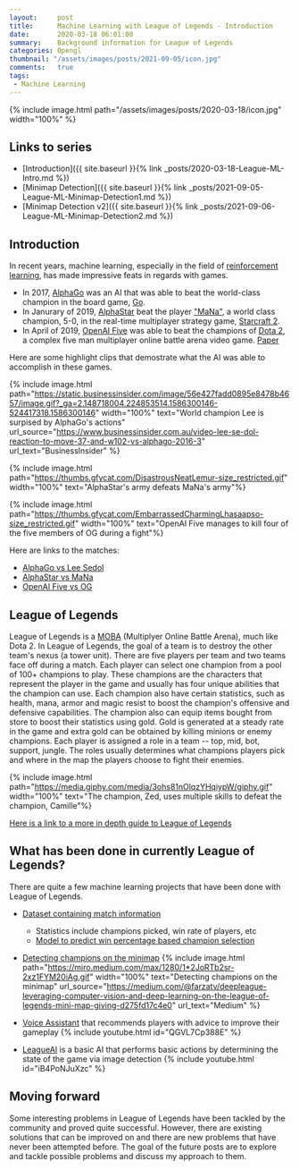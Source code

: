 ```yaml
---
layout:     post
title:      Machine Learning with League of Legends - Introduction
date:       2020-03-18 06:01:00
summary:    Background information for League of Legends
categories: Opengl
thumbnail: "/assets/images/posts/2021-09-05/icon.jpg"
comments:   true
tags:
 - Machine Learning
---
```


{% include image.html path="/assets/images/posts/2020-03-18/icon.jpg" width="100%" %}

## Links to series

- [Introduction]({{ site.baseurl }}{% link _posts/2020-03-18-League-ML-Intro.md %})
- [Minimap Detection]({{ site.baseurl }}{% link _posts/2021-09-05-League-ML-Minimap-Detection1.md %})
- [Minimap Detection v2]({{ site.baseurl }}{% link _posts/2021-09-06-League-ML-Minimap-Detection2.md %})

## Introduction

In recent years, machine learning, especially in the field of [reinforcement learning](), has made impressive feats in regards with games.

* In 2017, [AlphaGo](https://deepmind.com/research/case-studies/alphago-the-story-so-far) was an AI that was able to beat the world-class champion in the board game, [Go](). 
* In Janurary of 2019, [AlphaStar](https://deepmind.com/blog/article/alphastar-mastering-real-time-strategy-game-starcraft-ii) beat the player ["MaNa"](https://liquipedia.net/starcraft2/MaNa), a world class champion, 5-0, in the real-time multiplayer strategy game, [Starcraft 2](https://en.wikipedia.org/wiki/StarCraft_II:_Wings_of_Liberty). 
* In April of 2019, [OpenAI Five](https://openai.com/projects/five/) was able to beat the champions of [Dota 2](), a complex five man multiplayer online battle arena video game. [Paper](https://arxiv.org/pdf/1912.06680.pdf)

Here are some highlight clips that demostrate what the AI was able to accomplish in these games.

{% include image.html path="https://static.businessinsider.com/image/56e427fadd0895e8478b4657/image.gif?_ga=2.148718004.224853514.1586300146-524417318.1586300146" width="100%" text="World champion Lee is surpised by AlphaGo's actions" url_source="https://www.businessinsider.com.au/video-lee-se-dol-reaction-to-move-37-and-w102-vs-alphago-2016-3" url_text="BusinessInsider" %}

{% include image.html path="https://thumbs.gfycat.com/DisastrousNeatLemur-size_restricted.gif" width="100%" text="AlphaStar's army defeats MaNa's army"%}

{% include image.html path="https://thumbs.gfycat.com/EmbarrassedCharmingLhasaapso-size_restricted.gif" width="100%" text="OpenAI Five manages to kill four of the five members of OG during a fight"%}

Here are links to the matches:

* [AlphaGo vs Lee Sedol](https://www.youtube.com/watch?v=vFr3K2DORc8)
* [AlphaStar vs MaNa](https://www.youtube.com/watch?v=PFMRDm_H9Sg)
* [OpenAI Five vs OG](https://www.youtube.com/watch?v=LVrpWrvHVNE)

## League of Legends

League of Legends is a [MOBA](https://en.wikipedia.org/wiki/Multiplayer_online_battle_arena) (Multiplyer Online Battle Arena), much like Dota 2. In League of Legends, the goal of a team is to destroy the other team's nexus (a tower unit). There are five players per team and two teams face off during a match. Each player can select one champion from a pool of 100+ champions to play. These champions are the characters that represent the player in the game and usually has four unique abilities that the champion can use. Each champion also have certain statistics, such as health, mana, armor and magic resist to boost the champion's offensive and defensive capabilities. The champion also can equip items bought from store to boost their statistics using gold. Gold is generated at a steady rate in the game and extra gold can be obtained by killing minions or enemy champions. Each player is assigned a role in a team -- top, mid, bot, support, jungle. The roles usually determines what champions players pick and where in the map the players choose to fight their enemies.

{% include image.html path="https://media.giphy.com/media/3ohs81nOlqzYHqiypW/giphy.gif" width="100%" text="The champion, Zed, uses multiple skills to defeat the champion, Camille"%}

[Here is a link to a more in depth guide to League of Legends](https://mobalytics.gg/blog/absolute-beginners-guide-to-league-of-legends/)

## What has been done in currently League of Legends?

There are quite a few machine learning projects that have been done with League of Legends. 

* [Dataset containing match information](https://www.kaggle.com/chuckephron/leagueoflegends)
    * Statistics include champions picked, win rate of players, etc
    * [Model to predict win percentage based champion selection](https://medium.com/trendkite-dev/machine-learning-league-of-legends-victory-predictions-8bc6cbc7754e)

* [Detecting champions on the minimap](https://medium.com/@farzatv/deepleague-leveraging-computer-vision-and-deep-learning-on-the-league-of-legends-mini-map-giving-d275fd17c4e0)
{% include image.html path="https://miro.medium.com/max/1280/1*2JoRTb2sr-2xz1FYM20iAg.gif" width="100%" text="Detecting champions on the minimap" url_source="https://medium.com/@farzatv/deepleague-leveraging-computer-vision-and-deep-learning-on-the-league-of-legends-mini-map-giving-d275fd17c4e0" url_text="Medium" %}

* [Voice Assistant](https://gosu.ai/platform/league-of-legends) that recommends players with advice to improve their gameplay
{% include youtube.html id="QGVL7Cp388E" %}

* [LeagueAI](https://arxiv.org/pdf/1905.13546.pdf) is a basic AI that performs basic actions by determining the state of the game via image detection
{% include youtube.html id="iB4PoNJuXzc" %}

## Moving forward

Some interesting problems in League of Legends have been tackled by the community and proved quite successful.
However, there are existing solutions that can be improved on and there are new problems that have never been attempted before.
The goal of the future posts are to explore and tackle possible problems and discuss my approach to them.

